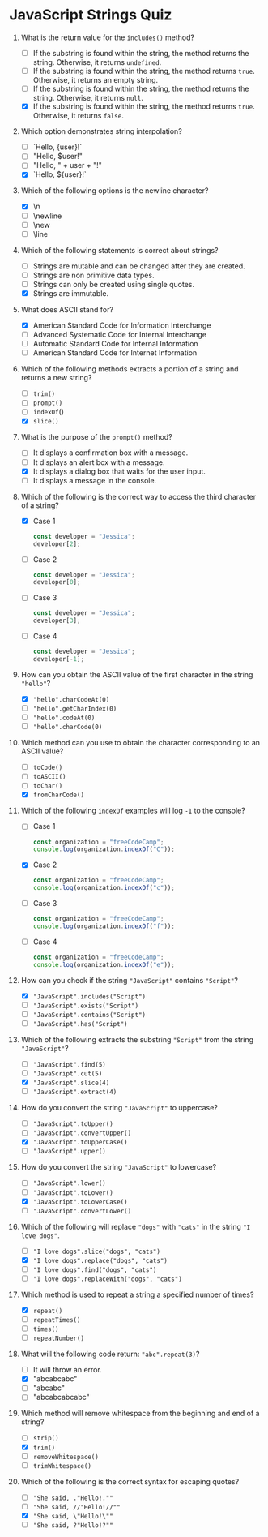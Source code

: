 # JavaScript Strings Quiz

1. What is the return value for the `includes()` method?
    - [ ] If the substring is found within the string, the method returns the string. Otherwise, it returns `undefined`.
    - [ ] If the substring is found within the string, the method returns `true`. Otherwise, it returns an empty string.
    - [ ] If the substring is found within the string, the method returns the string. Otherwise, it returns `null`.
    - [x] If the substring is found within the string, the method returns `true`. Otherwise, it returns `false`.

2. Which option demonstrates string interpolation?
    - [ ] \`Hello, {user}!\`
    - [ ] "Hello, $user!"
    - [ ] "Hello, " + user + "!"
    - [x] \`Hello, ${user}!\`

3. Which of the following options is the newline character?
    - [x] \n
    - [ ] \newline
    - [ ] \new
    - [ ] \line

4. Which of the following statements is correct about strings?
    - [ ] Strings are mutable and can be changed after they are created.
    - [ ] Strings are non primitive data types.
    - [ ] Strings can only be created using single quotes.
    - [x] Strings are immutable.

5. What does ASCII stand for?
    - [x] American Standard Code for Information Interchange
    - [ ] Advanced Systematic Code for Internal Interchange
    - [ ] Automatic Standard Code for Internal Information
    - [ ] American Standard Code for Internet Information

6. Which of the following methods extracts a portion of a string and returns a new string?
    - [ ] `trim()`
    - [ ] `prompt()`
    - [ ] `indexOf`()
    - [x] `slice()`

7. What is the purpose of the `prompt()` method?
    - [ ] It displays a confirmation box with a message.
    - [ ] It displays an alert box with a message.
    - [x] It displays a dialog box that waits for the user input.
    - [ ] It displays a message in the console.

8. Which of the following is the correct way to access the third character of a string?
    - [x] Case 1

        ```js
        const developer = "Jessica";
        developer[2];
        ```

    - [ ] Case 2

        ```js
        const developer = "Jessica";
        developer[0];
        ```

    - [ ] Case 3

        ```js
        const developer = "Jessica";
        developer[3];
        ```

    - [ ] Case 4

        ```js
        const developer = "Jessica";
        developer[-1];
        ```

9. How can you obtain the ASCII value of the first character in the string `"hello"`?
    - [x] `"hello".charCodeAt(0)`
    - [ ] `"hello".getCharIndex(0)`
    - [ ] `"hello".codeAt(0)`
    - [ ] `"hello".charCode(0)`

10. Which method can you use to obtain the character corresponding to an ASCII value?
    - [ ] `toCode()`
    - [ ] `toASCII()`
    - [ ] `toChar()`
    - [x] `fromCharCode()`

11. Which of the following `indexOf` examples will log `-1` to the console?

    - [ ] Case 1

        ```js
        const organization = "freeCodeCamp";
        console.log(organization.indexOf("C"));
        ```

    - [x] Case 2

        ```js
        const organization = "freeCodeCamp";
        console.log(organization.indexOf("c"));
        ```

    - [ ] Case 3

        ```js
        const organization = "freeCodeCamp";
        console.log(organization.indexOf("f"));
        ```

    - [ ] Case 4

        ```js
        const organization = "freeCodeCamp";
        console.log(organization.indexOf("e"));
        ```

12. How can you check if the string `"JavaScript"` contains `"Script"`?
    - [x] `"JavaScript".includes("Script")`
    - [ ] `"JavaScript".exists("Script")`
    - [ ] `"JavaScript".contains("Script")`
    - [ ] `"JavaScript".has("Script")`

13. Which of the following extracts the substring `"Script"` from the string `"JavaScript"`?
    - [ ] `"JavaScript".find(5)`
    - [ ] `"JavaScript".cut(5)`
    - [x] `"JavaScript".slice(4)`
    - [ ] `"JavaScript".extract(4)`

14. How do you convert the string `"JavaScript"` to uppercase?
    - [ ] `"JavaScript".toUpper()`
    - [ ] `"JavaScript".convertUpper()`
    - [x] `"JavaScript".toUpperCase()`
    - [ ] `"JavaScript".upper()`

15. How do you convert the string `"JavaScript"` to lowercase?
    - [ ] `"JavaScript".lower()`
    - [ ] `"JavaScript".toLower()`
    - [x] `"JavaScript".toLowerCase()`
    - [ ] `"JavaScript".convertLower()`

16. Which of the following will replace `"dogs"` with `"cats"` in the string `"I love dogs"`.
    - [ ] `"I love dogs".slice("dogs", "cats")`
    - [x] `"I love dogs".replace("dogs", "cats")`
    - [ ] `"I love dogs".find("dogs", "cats")`
    - [ ] `"I love dogs".replaceWith("dogs", "cats")`

17. Which method is used to repeat a string a specified number of times?
    - [x] `repeat()`
    - [ ] `repeatTimes()`
    - [ ] `times()`
    - [ ] `repeatNumber()`

18. What will the following code return: `"abc".repeat(3)`?
    - [ ] It will throw an error.
    - [x] "abcabcabc"
    - [ ] "abcabc"
    - [ ] "abcabcabcabc"

19. Which method will remove whitespace from the beginning and end of a string?
    - [ ] `strip()`
    - [x] `trim()`
    - [ ] `removeWhitespace()`
    - [ ] `trimWhitespace()`

20. Which of the following is the correct syntax for escaping quotes?
    - [ ] `"She said, ."Hello!.""`
    - [ ] `"She said, //"Hello!//""`
    - [x] `"She said, \"Hello!\""`
    - [ ] `"She said, ?"Hello!?""`
